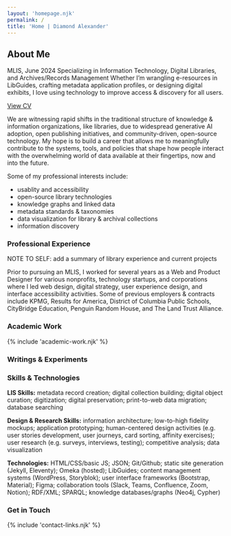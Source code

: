 ```yaml
---
layout: 'homepage.njk'
permalink: /
title: 'Home | Diamond Alexander'
---
```


## About Me

MLIS, June 2024
Specializing in Information Technology, Digital Libraries, and Archives/Records Management 
Whether I’m wrangling e-resources in LibGuides, crafting metadata application profiles, or designing digital exhibits, I love using technology to improve access & discovery for all users.

<a href="/lis-portfolio/assets/Diamond-Alexander-CV.pdf" target="_blank">View CV</a>


We are witnessing rapid shifts in the traditional structure of knowledge & information organizations, like libraries, due to widespread generative AI adoption, open publishing initiatives, and community-driven, open-source technology. My hope is to build a career that allows me to meaningfully contribute to the systems, tools, and policies that shape how people interact with the overwhelming world of data available at their fingertips, now and into the future.

Some of my professional interests include:

- usablity and accessibility
- open-source library technologies
- knowledge graphs and linked data
- metadata standards & taxonomies
- data visualization for library & archival collections
- information discovery

### Professional Experience

NOTE TO SELF: add a summary of library experience and current projects

Prior to pursuing an MLIS, I worked for several years as a Web and Product Designer for various nonprofits, technology startups, and corporations where I led web design, digital strategy, user experience design, and interface accessibility activities. Some of previous employers & contracts include KPMG, Results for America, District of Columbia Public Schools, CityBridge Education, Penguin Random House, and The Land Trust Alliance.

### Academic Work

{% include 'academic-work.njk' %}

### Writings & Experiments

### Skills & Technologies

**LIS Skills:** metadata record creation; digital collection building; digital object curation; digitization; digital preservation; print-to-web data migration; database searching

**Design & Research Skills:** information architecture; low-to-high fidelity mockups; application prototyping; human-centered design activities (e.g. user stories development, user journeys, card sorting, affinity exercises); user research (e.g. surveys, interviews, testing); competitive analysis; data visualization

**Technologies:** HTML/CSS/basic JS; JSON; Git/Github; static site generation (Jekyll, Eleventy); Omeka (hosted); LibGuides; content management systems (WordPress, Storyblok); user interface frameworks (Bootstrap, Material); Figma; collaboration tools (Slack, Teams, Confluence, Zoom, Notion); RDF/XML; SPARQL; knowledge databases/graphs (Neo4j, Cypher)

### Get in Touch

{% include 'contact-links.njk' %}
